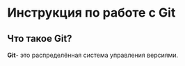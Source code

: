 # Инструкция по работе с Git

## Что такое Git?
**Git**- это распределённая система управления версиями.  

## 